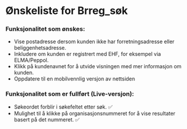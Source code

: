 # Ønskeliste for Brreg_søk

### Funksjonalitet som ønskes:
- Vise postadresse dersom kunden ikke har forretningsadresse eller beliggenhetsadresse.
- Inkludere om kunden er registrert med EHF, for eksempel via ELMA/Peppol.
- Klikk på kundenavnet for å utvide visningen med mer informasjon om kunden.
- Oppdatere til en mobilvennlig versjon av nettsiden

### Funksjonalitet som er fullført (Live-versjon):
- Søkeordet forblir i søkefeltet etter søk. ✅
- Mulighet til å klikke på organisasjonsnummeret for å vise resultater basert på det nummeret. ✅
